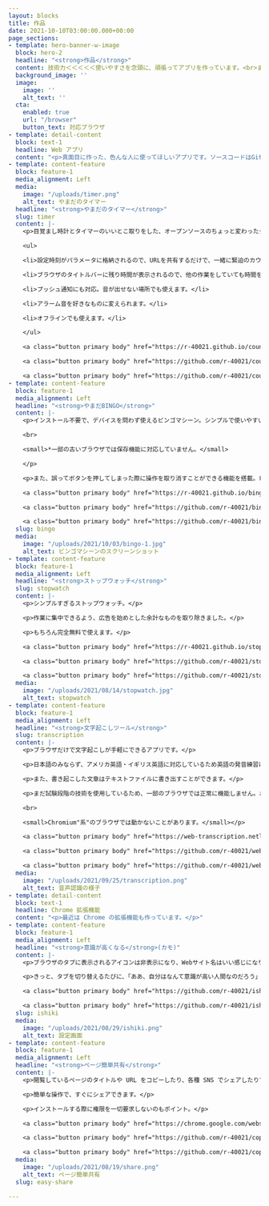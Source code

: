 ```yaml
---
layout: blocks
title: 作品
date: 2021-10-10T03:00:00.000+00:00
page_sections:
- template: hero-banner-w-image
  block: hero-2
  headline: "<strong>作品</strong>"
  content: 技術力＜＜＜＜＜使いやすさを念頭に、頑張ってアプリを作っています。<br>まあ、技術力も高めなきゃいけないんですけど。<br>
  background_image: ''
  image:
    image: ''
    alt_text: ''
  cta:
    enabled: true
    url: "/browser"
    button_text: 対応ブラウザ
- template: detail-content
  block: text-1
  headline: Web アプリ
  content: "<p>真面目に作った、色んな人に使ってほしいアプリです。ソースコードはGitHubに、アプリもインターネット上に公開しています。</p>"
- template: content-feature
  block: feature-1
  media_alignment: Left
  media:
    image: "/uploads/timer.png"
    alt_text: やまだのタイマー
  headline: "<strong>やまだのタイマー</strong>"
  slug: timer
  content: |-
    <p>目覚まし時計とタイマーのいいとこ取りをした、オープンソースのちょっと変わったタイマーです。いろんな用途に使えます。</p><p>もともと、学校でクラス解散までの時間をカウントダウンする目的で作ったのですが、それ以外にもいろいろな機能を追加しています。</p>

    <ul>

    <li>設定時刻がパラメータに格納されるので、URLを共有するだけで、一緒に緊迫のカウントダウンを楽しめます。</li>

    <li>ブラウザのタイトルバーに残り時間が表示されるので、他の作業をしていても時間を忘れることはありません。</li>

    <li>プッシュ通知にも対応。音が出せない場所でも使えます。</li>

    <li>アラーム音を好きなものに変えられます。</li>

    <li>オフラインでも使えます。</li>

    </ul>

    <a class="button primary body" href="https://r-40021.github.io/countdown-timer/" target="_blank">アプリを開く</a>

    <a class="button primary body" href="https://github.com/r-40021/countdown-timer" target="_blank">ソースコードを見る</a>

    <a class="button primary body" href="https://github.com/r-40021/countdown-timer/issues" target="_blank">問題を報告</a>
- template: content-feature
  block: feature-1
  media_alignment: Left
  headline: "<strong>やまだBINGO</strong>"
  content: |-
    <p>インストール不要で、デバイスを問わず使えるビンゴマシーン。シンプルで使いやすい上に、履歴の自動保存機能まで搭載しています。

    <br>

    <small>*一部の古いブラウザでは保存機能に対応していません。</small>

    </p>

    <p>また、誤ってボタンを押してしまった際に操作を取り消すことができる機能を搭載。ビンゴ大会のあるあるなハプニングにも、戸惑うことなく対応できます。</p>

    <a class="button primary body" href="https://r-40021.github.io/bingo/" target="_blank">アプリを開く</a>

    <a class="button primary body" href="https://github.com/r-40021/bingo" target="_blank">ソースコードを見る</a>

    <a class="button primary body" href="https://github.com/r-40021/bingo/issues" target="_blank">問題を報告</a>
  slug: bingo
  media:
    image: "/uploads/2021/10/03/bingo-1.jpg"
    alt_text: ビンゴマシーンのスクリーンショット
- template: content-feature
  block: feature-1
  media_alignment: Left
  headline: "<strong>ストップウォッチ</strong>"
  slug: stopwatch
  content: |-
    <p>シンプルすぎるストップウォッチ。</p>

    <p>作業に集中できるよう、広告を始めとした余計なものを取り除きました。</p>

    <p>もちろん完全無料で使えます。</p>

    <a class="button primary body" href="https://r-40021.github.io/stopwatch/" target="_blank">アプリを開く</a>

    <a class="button primary body" href="https://github.com/r-40021/stopwatch/" target="_blank">ソースコードを見る</a>

    <a class="button primary body" href="https://github.com/r-40021/stopwatch/issues/" target="_blank">問題を報告</a>
  media:
    image: "/uploads/2021/08/14/stopwatch.jpg"
    alt_text: stopwatch
- template: content-feature
  block: feature-1
  media_alignment: Left
  headline: "<strong>文字起こしツール</strong>"
  slug: transcription
  content: |-
    <p>ブラウザだけで文字起こしが手軽にできるアプリです。</p>

    <p>日本語のみならず、アメリカ英語・イギリス英語に対応しているため英語の発音練習にも最適です。</p>

    <p>また、書き起こした文章はテキストファイルに書き出すことができます。</p>

    <p>まだ試験段階の技術を使用しているため、一部のブラウザでは正常に機能しません。おすすめは Chrome です。

    <br>

    <small>Chromium"系"のブラウザでは動かないことがあります。</small></p>

    <a class="button primary body" href="https://web-transcription.netlify.app/" target="_blank">アプリを開く</a>

    <a class="button primary body" href="https://github.com/r-40021/web-speech-api" target="_blank">ソースコードを見る</a>

    <a class="button primary body" href="https://github.com/r-40021/web-speech-api/issues/" target="_blank">問題を報告</a>
  media:
    image: "/uploads/2021/09/25/transcription.png"
    alt_text: 音声認識の様子
- template: detail-content
  block: text-1
  headline: Chrome 拡張機能
  content: "<p>最近は Chrome の拡張機能も作っています。</p>"
- template: content-feature
  block: feature-1
  media_alignment: Left
  headline: "<strong>意識が高くなる</strong>(カモ)"
  content: |-
    <p>ブラウザのタブに表示されるアイコンは非表示になり、Webサイト名はいい感じになります。</p>

    <p>きっと、タブを切り替えるたびに、「ああ、自分はなんて意識が高い人間なのだろう」と思うことでしょう。（そのような保証はありませんが）</p>

    <a class="button primary body" href="https://github.com/r-40021/ishiki_takaku" target="_blank">ソースコードを見る</a>

    <a class="button primary body" href="https://github.com/r-40021/ishiki_takaku/issues/" target="_blank">問題を報告</a>
  slug: ishiki
  media:
    image: "/uploads/2021/08/29/ishiki.png"
    alt_text: 設定画面
- template: content-feature
  block: feature-1
  media_alignment: Left
  headline: "<strong>ページ簡単共有</strong>"
  content: |-
    <p>閲覧しているページのタイトルや URL をコピーしたり、各種 SNS でシェアしたりできる拡張機能です。</p>

    <p>簡単な操作で、すぐにシェアできます。</p>

    <p>インストールする際に権限を一切要求しないのもポイント。</p>

    <a class="button primary body" href="https://chrome.google.com/webstore/detail/%E3%83%9A%E3%83%BC%E3%82%B8%E7%B0%A1%E5%8D%98%E5%85%B1%E6%9C%89/eoccdpbaigkllhflcgidhpcedgmlckkp" target="_blank">インストール</a>

    <a class="button primary body" href="https://github.com/r-40021/copy_title-URL" target="_blank">ソースコードを見る</a>

    <a class="button primary body" href="https://github.com/r-40021/copy_title-URL/issues/" target="_blank">問題を報告</a>
  media:
    image: "/uploads/2021/08/19/share.png"
    alt_text: ページ簡単共有
  slug: easy-share

---
```

